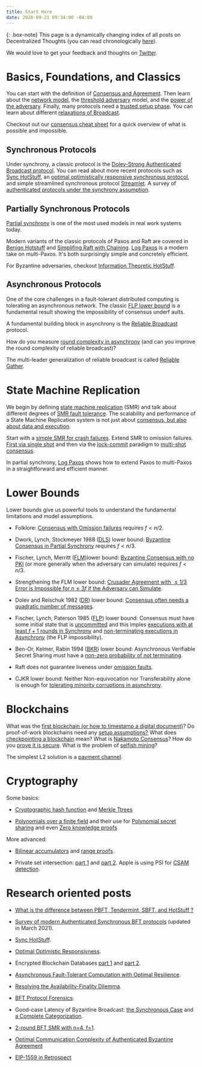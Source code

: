 ```yaml
---
title: Start Here
date: 2020-09-21 09:34:00 -04:00
---
```


{: .box-note}
This page is a dynamically changing index of all posts on Decentralized Thoughts (you can read chronologically [here](https://decentralizedthoughts.github.io/)).

We would love to get your feedback and thoughts on [Twitter](https://twitter.com/ittaia/status/1421066572207169544?s=20).


# Basics, Foundations, and Classics

You can start with the definition of [Consensus and Agreement](/2019-06-27-defining-consensus/). Then learn about the [network model](/2019-06-01-2019-5-31-models/), the [threshold adversary](/2019-06-17-the-threshold-adversary/) model, and the [power of the adversary](/2019-06-07-modeling-the-adversary/). Finally, many protocols need a [trusted setup phase](/2019-07-19-setup-assumptions/). You can learn about different [relaxations of Broadcast](/2019-10-22-flavours-of-broadcast/).

Checkout out our [consensus cheat sheet](https://decentralizedthoughts.github.io/2021-10-29-consensus-cheat-sheet/) for a quick overview of what is possible and impossible.

## Synchronous Protocols

Under synchrony, a classic protocol is the [Dolev-Strong Authenticated Broadcast protocol](/2019-12-22-dolev-strong/). You can read about more recent protocols such as [Sync HotStuff](/2019-11-12-Sync-HotStuff/), an [optimal optimistically responsive synchronous protocol](/2020-06-12-optimal-optimistic-responsiveness/), and simple streamlined synchronous protocol [Streamlet](/2020-05-14-streamlet/). A survey of [authenticated protocols under the synchrony assumption](/2019-11-11-authenticated-synchronous-bft/).


## Partially Synchronous Protocols

[Partial synchrony](/2019-09-14-flavours-of-partial-synchrony/) is one of the most used models in real work systems today.

Modern variants of the classic protocols of Paxos and Raft are covered in [Benign Hotstuff](https://decentralizedthoughts.github.io/2021-04-02-benign-hotstuff/) and [Simplifing Raft with Chaining](https://decentralizedthoughts.github.io/2021-07-17-simplifying-raft-with-chaining/). [Log Paxos](https://decentralizedthoughts.github.io/2021-09-30-distributed-consensus-made-simple-for-real-this-time/) is a modern take on multi-Paxos. It's both surprisingly simple and concretely efficient. 

For Byzantine adversaries, checkout [Information Theoretic HotStuff](https://decentralizedthoughts.github.io/2021-09-20-information-theoretic-hotstuff-it-hs-part-one/).

## Asynchronous Protocols

One of the core challenges in a fault-tolerant distributed computing is tolerating an asynchronous network. The classic [FLP lower bound](/2019-12-15-consensus-model-for-FLP/) is a fundamental result showing the impossibility of consensus underf aults. 

A fundamental building block in asynchrony is the [Reliable Broadcast](https://decentralizedthoughts.github.io/2020-09-19-living-with-asynchrony-brachas-reliable-broadcast/) protocol. 

How do you measure [round complexity in asynchrony](https://decentralizedthoughts.github.io/2021-09-29-the-round-complexity-of-reliable-broadcast/) (and can you improve the round complexity of reliable broadcast)? 

The multi-leader generalization of reliable broadcast is called [Reliable Gather](https://decentralizedthoughts.github.io/2021-03-26-living-with-asynchrony-the-gather-protocol/). 
 


# State Machine Replication

We begin by defining [state machine replication](/2019-10-15-consensus-for-state-machine-replication/) (SMR) and talk about different degrees of [SMR fault tolerance](/2019-10-25-flavours-of-state-machine-replication/). The scalability and performance of a State Machine Replication system is not just about [consensus, but also about data and execution](/2019-12-06-dce-the-three-scalability-bottlenecks-of-state-machine-replication/).

Start with a [simple SMR for crash failures](/2019-11-01-primary-backup/). Extend SMR to omission failures. [First via single shot](/2020-09-13-synchronous-consensus-omission-faults/) and then via the [lock-commit](https://decentralizedthoughts.github.io/2020-11-30-the-lock-commit-paradigm-multi-shot-and-mixed-faults/) paradigm to [multi-shot consensus](https://decentralizedthoughts.github.io/2020-11-30-the-lock-commit-paradigm-multi-shot-and-mixed-faults/).


In partial synchrony, [Log Paxos](https://decentralizedthoughts.github.io/2021-09-30-distributed-consensus-made-simple-for-real-this-time/) shows how to extend Paxos to multi-Paxos in a straightforward and efficient manner.




# Lower Bounds

Lower bounds give us powerful tools to understand the fundamental limitations and model assumptions. 

- Folklore: [Consensus with Omission failures](/2019-11-02-primary-backup-for-2-servers-and-omission-failures-is-impossible/) requires $f<n/2$.

- Dwork, Lynch, Stockmeyer 1988 ([DLS](https://groups.csail.mit.edu/tds/papers/Lynch/jacm88.pdf)) lower bound: [Byzantine Consensus in Partial Synchrony](/2019-06-25-on-the-impossibility-of-byzantine-agreement-for-n-equals-3f-in-partial-synchrony/) requires $f<n/3$.

- Fischer, Lynch, Merritt ([FLM](https://groups.csail.mit.edu/tds/papers/Lynch/FischerLynchMerritt-dc.pdf))lower bound: [Byzantine Consensus with no PKI](/2019-08-02-byzantine-agreement-is-impossible-for-$n-slash-leq-3-f$-is-the-adversary-can-easily-simulate/) (or more generally when the adversary can simulate) requires $f<n/3$. 

- Strengthening the FLM lower bound: [Crusader Agreement with $\leq 1/3$ Error is Impossible for $n\leq 3f$ if the Adversary can Simulate](https://decentralizedthoughts.github.io/2021-10-04-crusader-agreement-with-dollars-slash-leq-1-slash-3$-error-is-impossible-for-$n-slash-leq-3f$-if-the-adversary-can-simulate/).

- Dolev and Reischuk 1982 ([DR](https://www.cs.huji.ac.il/~dolev/pubs/p132-dolev.pdf)) lower bound: [Consensus often needs a quadratic number of messages](/2019-08-16-byzantine-agreement-needs-quadratic-messages/).

- Fischer, Lynch, Paterson 1985 ([FLP](https://groups.csail.mit.edu/tds/papers/Lynch/jacm85.pdf)) lower bound: Consensus must have some initial state that is [uncommitted](/2019-12-15-consensus-model-for-FLP/) and this imples [executions with at least $f+1$ rounds in Synchrony](/2019-12-15-synchrony-uncommitted-lower-bound/) and [non-terminating executions in Asynchrony](/2019-12-15-asynchrony-uncommitted-lower-bound/) (the FLP impossibility).

-  Ben-Or, Kelmer, Rabin 1994 ([BKR](https://dl.acm.org/doi/10.1145/197917.198088)) lower bound: Asynchronous Verifiable Secret Sharing must have a [non-zero probability of not terminating](https://decentralizedthoughts.github.io/2020-07-15-asynchronous-fault-tolerant-computation-with-optimal-resilience/).

- Raft does not guarantee liveness under [omission faults](https://decentralizedthoughts.github.io/2020-12-12-raft-liveness-full-omission/).

- CJKR lower bound: Neither Non-equivocation nor Transferability alone is enough for [tolerating minority corruptions in asynchrony](https://decentralizedthoughts.github.io/2021-06-14-neither-non-equivocation-nor-transferability-alone-is-enough-for-tolerating-minority-corruptions-in-asynchrony/).

# Blockchains

What was the [first blockchain (or how to timestamp a digital document)](/2020-07-05-the-first-blockchain-or-how-to-time-stamp-a-digital-document/)?  Do proof-of-work blockchains need any [setup assumptions?](/2019-07-18-do-bitcoin-and-ethereum-have-any-trusted-setup-assumptions/) What does [checkpointing a blockchain](/2019-09-13-dont-trust-checkpoint/) mean?  What is [Nakamoto Consensus](/2021-10-15-Nakamoto-Consensus/)? How do you [prove it is secure](/2019-11-29-Analysis-Nakamoto/). What is the problem of [selfish mining](/2020-02-26-selfish-mining/)?

The simplest L2 solution is a [payment channel](/2019-10-25-payment-channels-are-just-a-two-person-bfs-smr-systems/).

# Cryptography

Some basics:

- [Cryptographic hash function](/2020-08-28-what-is-a-cryptographic-hash-function/) and [Merkle Ttrees](https://decentralizedthoughts.github.io/2020-12-22-what-is-a-merkle-tree/)

- [Polynomials over a finite field](/2020-07-17-the-marvels-of-polynomials-over-a-field/) and their use for [Polynomial secret sharing](/2020-07-17-polynomial-secret-sharing-and-the-lagrange-basis/) and even [Zero knowledge proofs](https://decentralizedthoughts.github.io/2020-12-08-a-simple-and-succinct-zero-knowledge-proof/)

More advanced:

- [Bilinear accumulators](/2020-04-01-bilinear-accumulators-for-cryptocurrency/) and [range proofs](/2020-03-02-range-proofs-from-polynomial-commitments-reexplained/).

- Private set intersection: [part 1](/2020-03-29-private-set-intersection-a-soft-introduction/) and [part 2](/2020-07-26-private-set-intersection-2/). Apple is using PSI for [CSAM detection](https://decentralizedthoughts.github.io/2021-08-29-the-private-set-intersection-psi-protocol-of-the-apple-csam-detection-system/).

# Research oriented posts

- [What is the difference between PBFT, Tendermint, SBFT, and HotStuff ?](/2019-06-23-what-is-the-difference-between/)

- [Survey of modern Authenticated Synchronous BFT protocols](/2019-11-11-authenticated-synchronous-bft/) (updated in March 2021).

- [Sync HotStuff](/2019-11-12-Sync-HotStuff/).

- [Optimal Optimistic Responsivness](/2020-06-12-optimal-optimistic-responsiveness/).

- Encrypted Blockchain Databases [part 1](/2020-07-10-encrypted-blockchain-databases-part-i/) and [part 2](/2020-07-10-encrypted-blockchain-databases-part-ii/).

- [Asynchronous Fault-Tolerant Computation with Optimal Resilience](/2020-07-15-asynchronous-fault-tolerant-computation-with-optimal-resilience/).

- [Resolving the Availability-Finality Dilemma](/2020-10-31-ebb-and-flow-protocols-a-resolution-of-the-availability-finality-dilemma/).

- [BFT Protocol Forensics](/2020-11-19-bft-protocol-forensics/).

- Good-case Latency of Byzantine Broadcast: [the Synchronous Case](https://decentralizedthoughts.github.io/2021-03-09-good-case-latency-of-byzantine-broadcast-the-synchronous-case/) and [a Complete Categorization](https://decentralizedthoughts.github.io/2021-02-28-good-case-latency-of-byzantine-broadcast-a-complete-categorization/).

- [2-round BFT SMR with n=4, f=1](https://decentralizedthoughts.github.io/2021-03-03-2-round-bft-smr-with-n-equals-4-f-equals-1/).

- [Optimal Communication Complexity of Authenticated Byzantine Agreement](https://decentralizedthoughts.github.io/2021-09-20-optimal-communication-complexity-of-authenticated-byzantine-agreement/)

- [EIP-1559 in Retrospect](https://decentralizedthoughts.github.io/2022-03-10-eip1559/)
